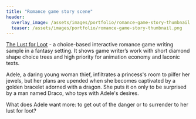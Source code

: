 ```yaml
---
title: "Romance game story scene"
header:
  overlay_image: /assets/images/portfolio/romance-game-story-thumbnail.png
  teaser: /assets/images/portfolio/romance-game-story-thumbnail.png
---
```


[The Lust for Loot](https://docs.google.com/document/d/1M9nMnLeatADSpB9KkArmdb89thCBmAlF6iluN_JXf3Q/edit?usp=sharing) - a choice-based interactive romance game writing sample in a fantasy setting. It shows game writer’s work with short diamond shape choice trees and high priority for animation economy and laconic texts.

Adele, a daring young woman thief, infiltrates a princess's room to pilfer her jewels, but her plans are upended when she becomes captivated by a golden bracelet adorned with a dragon. She puts it on only to be surprised by a man named Draco, who toys with Adele's desires.

What does Adele want more: to get out of the danger or to surrender to her lust for loot?
